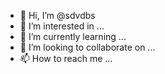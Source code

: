 - 👋 Hi, I’m @sdvdbs
- 👀 I’m interested in ...
- 🌱 I’m currently learning ...
- 💞️ I’m looking to collaborate on ...
- 📫 How to reach me ...

<!---
sdvdbs/sdvdbs is a ✨ special ✨ repository because its `README.md` (this file) appears on your GitHub profile.
You can click the Preview link to take a look at your changes.
--->
